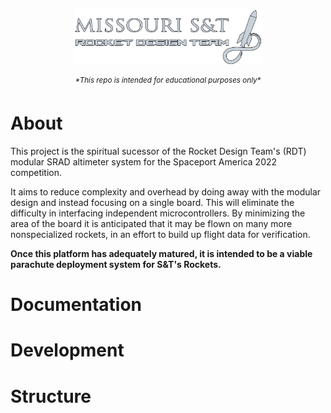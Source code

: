 <p align="center">
    <img src="assets/images/RDT_LOGO.png" width="60%" alt="Missouri S&T Rocket Design Team">
</p>

<p align="center"><sup><em>*This repo is intended for educational purposes only*</em></sup></p>



# About 
This project is the spiritual sucessor of the Rocket Design Team's (RDT) modular SRAD altimeter system for the Spaceport America 2022 competition. 

It aims to reduce complexity and overhead by doing away with the modular design and instead focusing on a single board. This will eliminate the difficulty in interfacing independent microcontrollers. By minimizing the area of the board it is anticipated that it may be flown on many more nonspecialized rockets, in an effort to build up flight data for verification. 

<strong>Once this platform has adequately matured, it is intended to be a viable parachute deployment system for S&T's Rockets.</strong>

# Documentation

# Development 

# Structure




